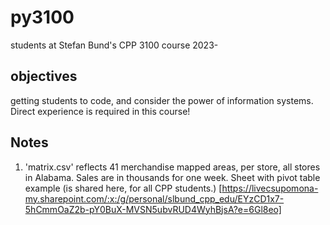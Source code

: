 # py3100
students at Stefan Bund's CPP 3100 course 2023-


## objectives
getting students to code, and consider the power of information systems. Direct experience is required in this course!

## Notes
1. 'matrix.csv' reflects 41 merchandise mapped areas, per store, all stores in Alabama. Sales are in thousands for one week. Sheet with pivot table example (is shared here, for all CPP students.) [https://livecsupomona-my.sharepoint.com/:x:/g/personal/slbund_cpp_edu/EYzCD1x7-5hCmmOaZ2b-pY0BuX-MVSN5ubvRUD4WyhBjsA?e=6Gl8eo]
